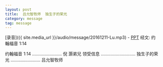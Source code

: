 ```yaml
---
layout: post
title:  吕允智牧师  独生子的荣光
category: message
tag: message
---
```


[录音]({{ site.media_url }}/audio/message/20161211-Lu.mp3) - [PPT](https://1drv.ms/p/s!AqLDbY3r4i9UhVnlNp89mzTXyaq0)
经文: 约翰福音 1:14


约翰福音 1:14 ........................ 倪 灏弟兄
领受信息 ............................ 独生子的荣光 ........................ 吕允智牧师
